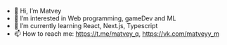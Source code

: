 - 👋 Hi, I’m Matvey
- 👀 I’m interested in Web programming, gameDev and ML
- 🌱 I’m currently learning React, Next.js, Typescript
- 📫 How to reach me:  https://t.me/matvey_q,  https://vk.com/matveyy_m

<!---
dark7py/dark7py is a ✨ special ✨ repository because its `README.md` (this file) appears on your GitHub profile.
You can click the Preview link to take a look at your changes.
--->
